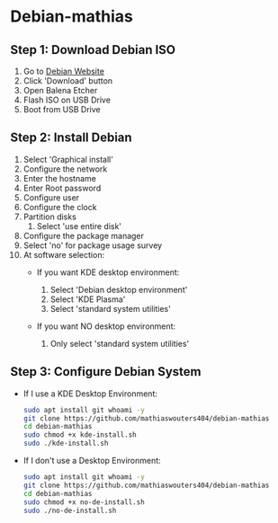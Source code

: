 # Debian-mathias

## Step 1: Download Debian ISO

1) Go to [Debian Website](https://www.debian.org/)
2) Click 'Download' button
3) Open Balena Etcher
4) Flash ISO on USB Drive
5) Boot from USB Drive

## Step 2: Install Debian

1) Select 'Graphical install'
2) Configure the network
3) Enter the hostname
4) Enter Root password
5) Configure user
6) Configure the clock
7) Partition disks
    1) Select 'use entire disk'
8) Configure the package manager
9) Select 'no' for package usage survey
10) At software selection:
    - If you want KDE desktop environment:
      1) Select 'Debian desktop environment'
      2) Select 'KDE Plasma'
      3) Select 'standard system utilities'
    
    - If you want NO desktop environment:
      1) Only select 'standard system utilities'

## Step 3: Configure Debian System
- If I use a KDE Desktop Environment:
  ```bash
  sudo apt install git whoami -y
  git clone https://github.com/mathiaswouters404/debian-mathias
  cd debian-mathias
  sudo chmod +x kde-install.sh
  sudo ./kde-install.sh
  ```

- If I don't use a Desktop Environment:
  ```bash
  sudo apt install git whoami -y
  git clone https://github.com/mathiaswouters404/debian-mathias
  cd debian-mathias
  sudo chmod +x no-de-install.sh
  sudo ./no-de-install.sh
  ```
